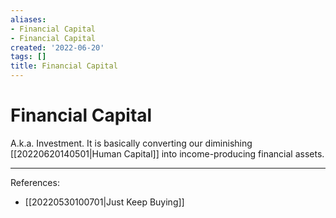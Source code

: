 ```yaml
---
aliases:
- Financial Capital
- Financial Capital
created: '2022-06-20'
tags: []
title: Financial Capital
---
```


# Financial Capital

A.k.a. Investment. It is basically converting our diminishing [[20220620140501|Human Capital]] into income-producing financial assets.

---
References:
- [[20220530100701|Just Keep Buying]]